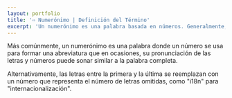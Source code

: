 ```yaml
---
layout: portfolio
title: '⇨ Numerónimo | Definición del Término'
excerpt: 'Un numerónimo es una palabra basada en números. Generalmente, en la combinacion entre las letras incial y final y el número de letras intermedias.'
---
```


Más comúnmente, un numerónimo es una palabra donde un número se usa para formar una abreviatura que en ocasiones, su pronunciación de las letras y números puede sonar similar a la palabra completa.

Alternativamente, las letras entre la primera y la última se reemplazan con un número que representa el número de letras omitidas, como "i18n" para "internacionalización".